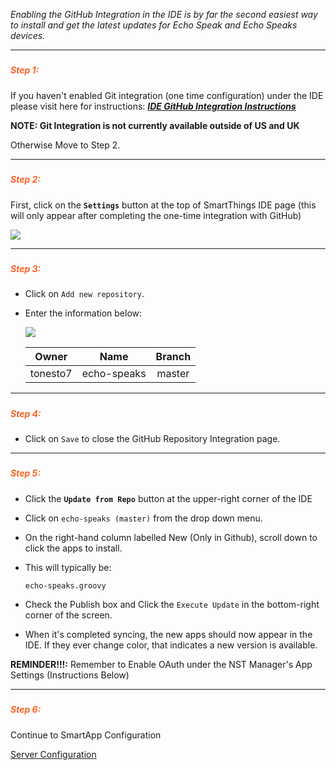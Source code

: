 *Enabling the GitHub Integration in the IDE is by far the second easiest way to install and get the latest updates for Echo Speak and Echo Speaks devices.*

---
##### <h5 style="color: #FF6025;">Step 1:</h5>
If you haven't enabled Git integration (one time configuration) under the IDE please visit here for instructions: ***[IDE GitHub Integration Instructions](http://docs.smartthings.com/en/latest/tools-and-ide/github-integration.html)***

**NOTE: Git Integration is not currently available outside of US and UK**

Otherwise Move to Step 2.

---
##### <h5 style="color: #FF6025;">Step 2:</h5>
First, click on the **`Settings`** button at the top of SmartThings IDE page (this will only appear after completing the one-time integration with GitHub)

![](https://tonesto7.github.io/echo-speaks-docs/static/img/GI_ide_settings.jpg)

---
##### <h5 style="color: #FF6025;">Step 3:</h5>
* Click on `Add new repository`.
* Enter the information below:

    ![](https://tonesto7.github.io/echo-speaks-docs/static/img/GI_add_repo_info.png)

    | **Owner**  | **Name**   | **Branch** |
    |:------------:|:-------------:|:------------:|
    | tonesto7    | echo-speaks | master     |

---
##### <h5 style="color: #FF6025;">Step 4:</h5>
* Click on `Save` to close the GitHub Repository Integration page.

---
##### <h5 style="color: #FF6025;">Step 5:</h5>
* Click the **`Update from Repo`** button at the upper-right corner of the IDE

* Click on `echo-speaks (master)` from the drop down menu.
* On the right-hand column labelled New (Only in Github), scroll down to click the apps to install. 
* This will typically be:</p>
`echo-speaks.groovy`

* Check the Publish box and Click the `Execute Update` in the bottom-right corner of the screen. 
* When it's completed syncing, the new apps should now appear in the IDE. If they ever change color, that indicates a new version is available.

**REMINDER!!!:** Remember to Enable OAuth under the NST Manager's App Settings (Instructions Below)

---
##### <h5 style="color: #FF6025;">Step 6:</h5>
Continue to SmartApp Configuration

[Server Configuration](https://tonesto7.github.io/echo-speaks-docs/#/docs/installation/configuration/appConfig "wikilink")